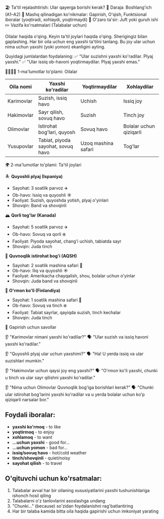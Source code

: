 🏖️ Ta'til rejalashtirish: Ular qayerga borishi kerak?
🎯 Daraja: Boshlang'ich (A1–A2)
🔧 Mashq qilinadigan ko'nikmalar: Gapirish, O'qish, Funktsional iboralar (yoqtiradi, xohlaydi, yoqtirmaydi)
👥 O'zaro ta'sir: Juft yoki guruh ishi
✏️ Vazifa ko'rsatmalari (Talabalar uchun)

Oilalar haqida o'qing. Keyin ta'til joylari haqida o'qing.
Sherigingiz bilan gaplashing. Har bir oila uchun eng yaxshi ta'tilni tanlang.
Bu joy ular uchun nima uchun yaxshi (yoki yomon) ekanligini ayting.

Quyidagi jumlalardan foydalaning:
✅ "Ular suzishni yaxshi ko'radilar. Plyaj yaxshi."
✅ "Ular issiq ob-havoni yoqtirmaydilar. Plyaj yaxshi emas."

👨‍👩‍👧‍👦 1-ma'lumotlar to'plami: Oilalar

| Oila nomi | Yaxshi ko'radilar | Yoqtirmaydilar | Xohlaydilar |
|-----------|-------------------|----------------|-------------|
| Karimovlar | Suzish, issiq havo | Uchish | Issiq joy |
| Hakimovlar | Sayr qilish, sovuq havo | Suzish | Tinch joy |
| Olimovlar | Istirohat bog'lari, quyosh | Sovuq havo | Bolalar uchun qiziqarli |
| Yusupovlar | Tabiat, piyoda sayohat, sovuq havo | Uzoq mashina safari | Tog'lar |

🌍 2-ma'lumotlar to'plami: Ta'til joylari

🏝️ **Quyoshli plyaj (Ispaniya)**
- Sayohat: 3 soatlik parvoz ✈️
- Ob-havo: Issiq va quyoshli ☀️
- Faoliyat: Suzish, quyoshda yotish, plyaj o'yinlari
- Shovqin: Band va shovqinli

🏔️ **Qorli tog'lar (Kanada)**
- Sayohat: 5 soatlik parvoz ✈️
- Ob-havo: Sovuq va qorli ❄️
- Faoliyat: Piyoda sayohat, chang'i uchish, tabiatda sayr
- Shovqin: Juda tinch

🎡 **Quvnoqlik istirohat bog'i (AQSH)**
- Sayohat: 2 soatlik mashina safari 🚗
- Ob-havo: Iliq va quyoshli ☀️
- Faoliyat: Amerikacha chayqalish, shou, bolalar uchun o'yinlar
- Shovqin: Juda band va shovqinli

🌲 **O'rmon ko'li (Finlandiya)**
- Sayohat: 1 soatlik mashina safari 🚗
- Ob-havo: Sovuq va tinch ❄️
- Faoliyat: Tabiat sayrlar, qayiqda suzish, tinch kechalar
- Shovqin: Juda tinch

💬 Gapirish uchun savollar

👂 "Karimovlar nimani yaxshi ko'radilar?"
🗣️ "Ular suzish va issiq havoni yaxshi ko'radilar."

👂 "Quyoshli plyaj ular uchun yaxshimi?"
🗣️ "Ha! U yerda issiq va ular suzishlari mumkin."

👂 "Hakimovlar uchun qaysi joy eng yaxshi?"
🗣️ "O'rmon ko'li yaxshi, chunki u tinch va ular sayr qilishni yaxshi ko'radilar."

👂 "Nima uchun Olimovlar Quvnoqlik bog'iga borishlari kerak?"
🗣️ "Chunki ular istirohat bog'larini yaxshi ko'radilar va u yerda bolalar uchun ko'p qiziqarli narsalar bor."

## Foydali iboralar:
- **yaxshi ko'rmoq** - to like
- **yoqtirmoq** - to enjoy  
- **xohlamoq** - to want
- **...uchun yaxshi** - good for...
- **...uchun yomon** - bad for...
- **issiq/sovuq havo** - hot/cold weather
- **tinch/shovqinli** - quiet/noisy
- **sayohat qilish** - to travel

## O'qituvchi uchun ko'rsatmalar:
1. Talabalar avval har bir oilaning xususiyatlarini yaxshi tushunishlariga ishonch hosil qiling
2. Talabalarni o'z tanlovlarini asoslashga undang
3. "Chunki..." (because) so'zidan foydalanishni rag'batlantiring
4. Har bir talaba kamida bitta oila haqida gapirishi uchun imkoniyat yarating 